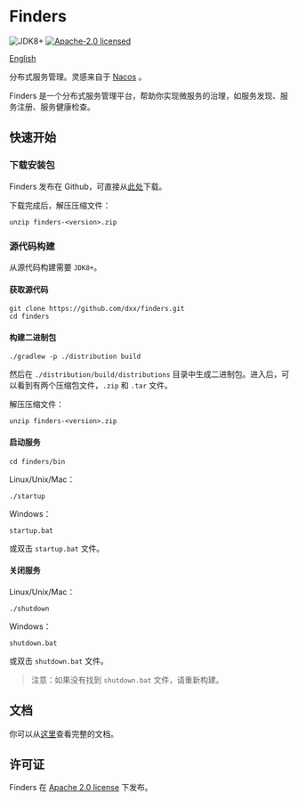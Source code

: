 # Finders

![JDK8+](https://img.shields.io/badge/JDK-1.8%2B-%23b07219)
[![Apache-2.0 licensed](https://img.shields.io/github/license/dxx/finders.svg?color=blue)](./LICENSE)

[English](./README.md)

分布式服务管理。灵感来自于 [Nacos](https://github.com/alibaba/nacos) 。

Finders 是一个分布式服务管理平台，帮助你实现微服务的治理，如服务发现、服务注册、服务健康检查。

## 快速开始

### 下载安装包

Finders 发布在 Github，可直接从[此处](https://github.com/dxx/finders/releases)下载。

下载完成后，解压压缩文件：

```shell
unzip finders-<version>.zip
```

### 源代码构建

从源代码构建需要 `JDK8+`。

#### 获取源代码

```shell
git clone https://github.com/dxx/finders.git
cd finders
```

#### 构建二进制包

```shell
./gradlew -p ./distribution build
```

然后在 `./distribution/build/distributions` 目录中生成二进制包。进入后，可以看到有两个压缩包文件，`.zip` 和 `.tar` 文件。

解压压缩文件：

```shell
unzip finders-<version>.zip
```

#### 启动服务

```shell
cd finders/bin
```

Linux/Unix/Mac：

```shell
./startup
```

Windows：

```shell
startup.bat
```

或双击 `startup.bat` 文件。

#### 关闭服务

Linux/Unix/Mac：

```shell
./shutdown
```

Windows：

```
shutdown.bat
```

或双击 `shutdown.bat` 文件。

> 注意：如果没有找到 `shutdown.bat` 文件，请重新构建。

## 文档

你可以从[这里](https://dxx.github.io/finders)查看完整的文档。

## 许可证

Finders 在 [Apache 2.0 license](./LICENSE) 下发布。

